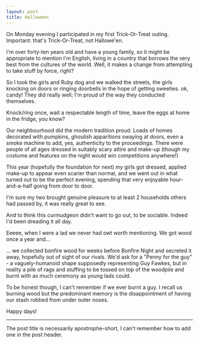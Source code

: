 ```yaml
---
layout: post
title: Halloween
---
```


On Monday evening I participated in my first Trick-Or-Treat outing.  Important: that's Trick-Or-Treat, not Hallowe'en.

I'm over forty-ten years old and have a young family, so it might be appropriate to mention I'm English, living in a country that borrows the very best from the cultures of the world.  Well, it makes a change from attempting to take stuff by force, right?

So I took the girls and Ruby dog and we walked the streets, the girls knocking on doors or ringing doorbells in the hope of getting sweeties.  ok, candy!  They did really well; I'm proud of the way they conducted themselves.

Knock/ring once, wait a respectable length of time, leave the eggs at home in the fridge, you know?

Our neighbourhood did the modern tradition proud.  Loads of homes decorated with pumpkins, ghoulish apparitions swaying at doors, even a smoke machine to add, yes, authenticity to the proceedings.  There were people of all ages dressed in suitably scary attire and make-up (though my costume and features on the night would win competitions anywhere!)

This year (hopefully the foundation for next) my girls got dressed, applied make-up to appear even scarier than normal, and we went out in what turned out to be the perfect evening, spending that very enjoyable hour-and-a-half going from door to door.

I'm sure my two brought genuine pleasure to at least 2 households others had passed by, it was really great to see.

And to think this curmudgeon didn't want to go out, to be sociable.  Indeed I'd been dreading it all day.

Eeeee, when I were a lad we never had owt worth mentioning.  We got wood once a year and…

… we collected bonfire wood for weeks before Bonfire Night and secreted it away, hopefully out of sight of our rivals.  We'd ask for a "Penny for the guy" - a vaguely-humanoid shape supposedly representing Guy Fawkes, but in reality a pile of rags and stuffing to be tossed on top of the woodpile and burnt with as much ceremony as young lads could.

To be honest though, I can't remember if we ever burnt a guy.  I recall us burning wood but the predominant memory is the disappointment of having our stash robbed from under outer noses.

Happy days!

---

The post title is necessarily apostrophe-short, I can't remember how to add one in the post header.
